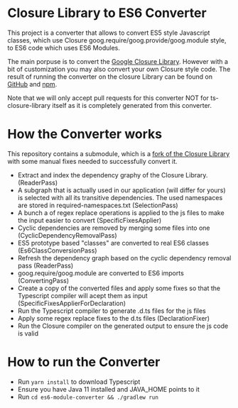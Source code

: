 # Closure Library to ES6 Converter
This project is a converter that allows to convert ES5 style Javascript classes, 
which use Closure goog.require/goog.provide/goog.module style, to ES6 code which 
uses ES6 Modules.

The main porpuse is to convert the [Google Closure Library](https://developers.google.com/closure/library). However with a bit of 
customization you may also convert your own Closure style 
code. The result of running  the converter on the closure Library can be found 
on [GitHub](https://github.com/DreierF/ts-closure-library) and 
[npm](https://www.npmjs.com/package/ts-closure-library).

Note that we will only accept pull requests for this converter NOT for 
ts-closure-library itself as it is completely generated from this converter.

# How the Converter works

This repository contains a submodule, which is a [fork of the Closure Library](https://github.com/cqse/closure-library/tree/minimal_fixes_on_20191111) with some manual fixes needed to successfully convert it.
- Extract and index the dependency graphy of the Closure Library. (ReaderPass)
- A subgraph that is actually used in our application (will differ for yours) is selected with all its transitive dependencies. The used namespaces are stored in required-namespaces.txt (SelectionPass)
- A bunch a of regex replace operations is applied to the js files to make the input easier to convert (SpecificFixesApplier)
- Cyclic dependencies are removed by merging some files into one (CyclicDependencyRemovalPass)
- ES5 prototype based "classes" are converted to real ES6 classes (Es6ClassConversionPass)
- Refresh the dependency graph based on the cyclic dependency removal pass (ReaderPass)
- goog.require/goog.module are converted to ES6 imports (ConvertingPass)
- Create a copy of the converted files and apply some fixes so that the Typescript compiler will acept them as input (SpecificFixesApplierForDeclaration)
- Run the Typescript compiler to generate .d.ts files for the js files
- Apply some regex replace fixes to the d.ts files (DeclarationFixer)
- Run the Closure compiler on the generated output to ensure the js code is valid

# How to run the Converter

- Run `yarn install` to download Typescript
- Ensure you have Java 11 installed and JAVA_HOME points to it
- Run `cd es6-module-converter && ./gradlew run`